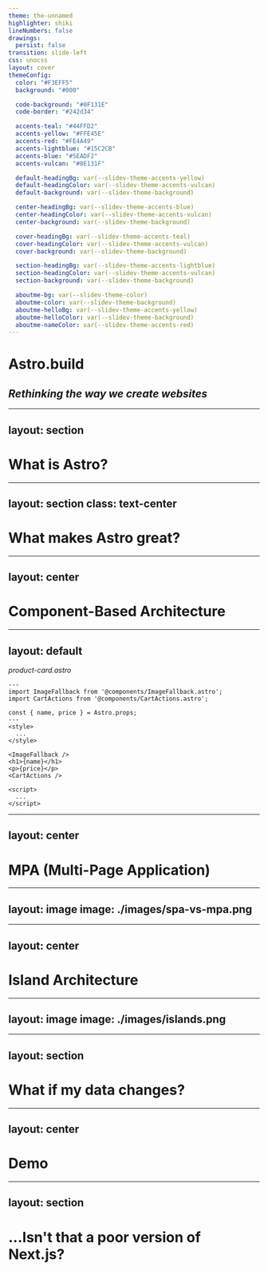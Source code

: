 ```yaml
---
theme: the-unnamed
highlighter: shiki
lineNumbers: false
drawings:
  persist: false
transition: slide-left
css: unocss
layout: cover
themeConfig:
  color: "#F3EFF5"
  background: "#000"

  code-background: "#0F131E"
  code-border: "#242d34"

  accents-teal: "#44FFD2"
  accents-yellow: "#FFE45E"
  accents-red: "#FE4A49"
  accents-lightblue: "#15C2CB"
  accents-blue: "#5EADF2"
  accents-vulcan: "#0E131F"

  default-headingBg: var(--slidev-theme-accents-yellow)
  default-headingColor: var(--slidev-theme-accents-vulcan)
  default-background: var(--slidev-theme-background)

  center-headingBg: var(--slidev-theme-accents-blue)
  center-headingColor: var(--slidev-theme-accents-vulcan)
  center-background: var(--slidev-theme-background)

  cover-headingBg: var(--slidev-theme-accents-teal)
  cover-headingColor: var(--slidev-theme-accents-vulcan)
  cover-background: var(--slidev-theme-background)

  section-headingBg: var(--slidev-theme-accents-lightblue)
  section-headingColor: var(--slidev-theme-accents-vulcan)
  section-background: var(--slidev-theme-background)

  aboutme-bg: var(--slidev-theme-color)
  aboutme-color: var(--slidev-theme-background)
  aboutme-helloBg: var(--slidev-theme-accents-yellow)
  aboutme-helloColor: var(--slidev-theme-background)
  aboutme-nameColor: var(--slidev-theme-accents-red)
---
```


# Astro.build

## _Rethinking the way we create websites_

<div class="abs-br m-6 flex gap-2">
  <a href="https://github.com/samuelsilvadev/slides-introduction-to-astro" target="_blank" alt="GitHub"
    class="text-xl slidev-icon-btn opacity-50 !border-none !hover:text-white">
    <carbon-logo-github />
  </a>
</div>

---
layout: section
---

# What is Astro?

---
layout: section
class: text-center
---

# What makes Astro great?

---
layout: center
---

# Component-Based Architecture

---
layout: default
---

<div class="text-left">

_product-card.astro_

```astro {all|1,6|2-3|5|7-9|11-14|16-18|all}
---
import ImageFallback from '@components/ImageFallback.astro';
import CartActions from '@components/CartActions.astro';

const { name, price } = Astro.props;
---
<style>
  ...
</style>

<ImageFallback />
<h1>{name}</h1>
<p>{price}</p>
<CartActions />

<script>
  ...
</script>
```

</div>

---
layout: center
---

# MPA (Multi-Page Application)

---
layout: image
image: ./images/spa-vs-mpa.png
---

---
layout: center
---

# Island Architecture

---
layout: image
image: ./images/islands.png
---

---
layout: section
---

# What if my data changes?

---
layout: center
---

# Demo

---
layout: section
---

# ...Isn't that a poor version of Next.js?
